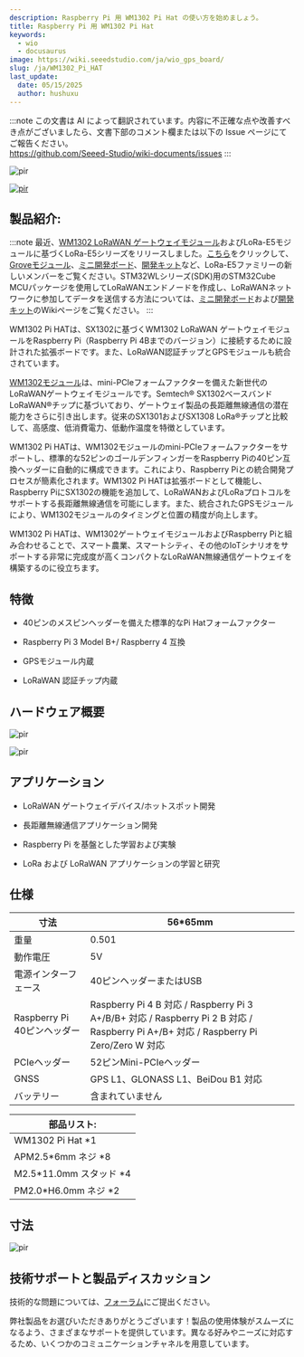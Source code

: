 ```yaml
---
description: Raspberry Pi 用 WM1302 Pi Hat の使い方を始めましょう。
title: Raspberry Pi 用 WM1302 Pi Hat
keywords:
  - wio 
  - docusaurus
image: https://wiki.seeedstudio.com/ja/wio_gps_board/
slug: /ja/WM1302_Pi_HAT
last_update:
  date: 05/15/2025
  author: hushuxu
---
```

:::note
この文書は AI によって翻訳されています。内容に不正確な点や改善すべき点がございましたら、文書下部のコメント欄または以下の Issue ページにてご報告ください。  
https://github.com/Seeed-Studio/wiki-documents/issues
:::

<!-- ![](https://media-cdn.seeedstudio.com/media/catalog/product/cache/9d0ce51a71ce6a79dfa2a98d65a0f0bd/w/m/wm1302_pihat_preview-16_1.png) -->
<p style={{textAlign: 'center'}}><img src="https://media-cdn.seeedstudio.com/media/catalog/product/cache/9d0ce51a71ce6a79dfa2a98d65a0f0bd/w/m/wm1302_pihat_preview-16_1.png" alt="pir" width={600} height="auto" /></p>

<!-- <p style="text-align:center"><a href="https://www.seeedstudio.com/WM1302-Pi-Hat-p-4897.html" target="_blank"><img src="https://files.seeedstudio.com/wiki/Seeed-WiKi/docs/images/get_one_now.png" border=0 /></a></p>  -->
[<p><img src="https://files.seeedstudio.com/wiki/common/Get_One_Now_Banner.png" alt="pir" width={600} height="auto" /></p>](https://www.seeedstudio.com/WM1302-Pi-Hat-p-4897.html) 
## 製品紹介:


:::note
        最近、[WM1302 LoRaWAN ゲートウェイモジュール](https://wiki.seeedstudio.com/ja/WM1302_module/)およびLoRa-E5モジュールに基づくLoRa-E5シリーズをリリースしました。[こちら](https://www.seeedstudio.com/lora-c-755.html?product_list_stock=3)をクリックして、[Groveモジュール](https://wiki.seeedstudio.com/ja/Grove_LoRa_E5_New_Version/)、[ミニ開発ボード](https://wiki.seeedstudio.com/ja/LoRa_E5_mini/)、[開発キット](https://wiki.seeedstudio.com/ja/LoRa_E5_Dev_Board/)など、LoRa-E5ファミリーの新しいメンバーをご覧ください。STM32WLシリーズ(SDK)用のSTM32Cube MCUパッケージを使用してLoRaWANエンドノードを作成し、LoRaWANネットワークに参加してデータを送信する方法については、[ミニ開発ボード](https://wiki.seeedstudio.com/ja/LoRa_E5_mini/)および[開発キット](https://wiki.seeedstudio.com/ja/LoRa_E5_Dev_Board/)のWikiページをご覧ください。
:::

WM1302 Pi HATは、SX1302に基づくWM1302 LoRaWAN ゲートウェイモジュールをRaspberry Pi（Raspberry Pi 4Bまでのバージョン）に接続するために設計された拡張ボードです。また、LoRaWAN認証チップとGPSモジュールも統合されています。

[WM1302モジュール](https://www.seeedstudio.com/WM1302-LoRaWAN-Gateway-Module-SPI-EU868-p-4889.html)は、mini-PCIeフォームファクターを備えた新世代のLoRaWANゲートウェイモジュールです。Semtech® SX1302ベースバンドLoRaWAN®チップに基づいており、ゲートウェイ製品の長距離無線通信の潜在能力をさらに引き出します。従来のSX1301およびSX1308 LoRa®チップと比較して、高感度、低消費電力、低動作温度を特徴としています。

WM1302 Pi HATは、WM1302モジュールのmini-PCIeフォームファクターをサポートし、標準的な52ピンのゴールデンフィンガーをRaspberry Piの40ピン互換ヘッダーに自動的に構成できます。これにより、Raspberry Piとの統合開発プロセスが簡素化されます。WM1302 Pi HATは拡張ボードとして機能し、Raspberry PiにSX1302の機能を追加して、LoRaWANおよびLoRaプロトコルをサポートする長距離無線通信を可能にします。また、統合されたGPSモジュールにより、WM1302モジュールのタイミングと位置の精度が向上します。

WM1302 Pi HATは、WM1302ゲートウェイモジュールおよびRaspberry Piと組み合わせることで、スマート農業、スマートシティ、その他のIoTシナリオをサポートする非常に完成度が高くコンパクトなLoRaWAN無線通信ゲートウェイを構築するのに役立ちます。

## 特徴

- 40ピンのメスピンヘッダーを備えた標準的なPi Hatフォームファクター

- Raspberry Pi 3 Model B+/ Raspberry 4 互換

- GPSモジュール内蔵

- LoRaWAN 認証チップ内蔵

## ハードウェア概要

<!-- ![](https://files.seeedstudio.com/products/113100022/5371617183671_.pic_hd.jpg) -->
<p style={{textAlign: 'center'}}><img src="https://files.seeedstudio.com/products/113100022/5371617183671_.pic_hd.jpg" alt="pir" width={600} height="auto" /></p>

<p style={{textAlign: 'center'}}><img src="https://files.seeedstudio.com/products/113100022/pi%20hat.png" alt="pir" width={600} height="auto" /></p>

## アプリケーション

- LoRaWAN ゲートウェイデバイス/ホットスポット開発

- 長距離無線通信アプリケーション開発

- Raspberry Pi を基盤とした学習および実験

- LoRa および LoRaWAN アプリケーションの学習と研究

## 仕様

<table class="tg">
<thead>
  <tr>
    <th>寸法</th>
    <th>56*65mm</th>
  </tr>
</thead>
<tbody>
  <tr>
    <td>重量</td>
    <td>0.501</td>
  </tr>
  <tr>
    <td>動作電圧</td>
    <td>5V</td>
  </tr>
  <tr>
    <td>電源インターフェース</td>
    <td>40ピンヘッダーまたはUSB</td>
  </tr>
  <tr>
    <td>Raspberry Pi 40ピンヘッダー</td>
    <td>Raspberry Pi 4 B 対応 / Raspberry Pi 3 A+/B/B+ 対応 / Raspberry Pi 2 B 対応 / Raspberry Pi A+/B+ 対応 / Raspberry Pi Zero/Zero W 対応</td>
  </tr>
  <tr>
    <td>PCIeヘッダー</td>
    <td>52ピンMini-PCIeヘッダー</td>
  </tr>
  <tr>
    <td>GNSS</td>
    <td>GPS L1、GLONASS L1、BeiDou B1 対応</td>
  </tr>
  <tr>
    <td>バッテリー</td>
    <td>含まれていません</td>
  </tr>
</tbody>
</table>

<table class="tg">
<thead>
  <tr><th class="tg-f2tp" colspan="2">部品リスト:</th></tr>
</thead>
<tbody>
  <tr>
    <td class="tg-uu1j" colspan="2">WM1302 Pi Hat *1</td>
  </tr>
  <tr>
    <td class="tg-uu1j" colspan="2">APM2.5*6mm ネジ *8</td>
  </tr>
  <tr>
    <td class="tg-uu1j" colspan="2">M2.5*11.0mm スタッド *4</td>
  </tr>
  <tr>
    <td class="tg-uu1j" colspan="2">PM2.0*H6.0mm ネジ *2</td>
  </tr>
</tbody>
</table>

## 寸法

<!-- ![](https://files.seeedstudio.com/products/113100022/WM1302%20PiHat_Size-17.png) -->
<p style={{textAlign: 'center'}}><img src="https://files.seeedstudio.com/products/113100022/WM1302%20PiHat_Size-17.png" alt="pir" width={600} height="auto" /></p>

## 技術サポートと製品ディスカッション

技術的な問題については、[フォーラム](http://forum.seeedstudio.com/)にご提出ください。

弊社製品をお選びいただきありがとうございます！製品の使用体験がスムーズになるよう、さまざまなサポートを提供しています。異なる好みやニーズに対応するため、いくつかのコミュニケーションチャネルを用意しています。

<div class="button_tech_support_container">
<a href="https://forum.seeedstudio.com/" class="button_forum"></a> 
<a href="https://www.seeedstudio.com/contacts" class="button_email"></a>
</div>

<div class="button_tech_support_container">
<a href="https://discord.gg/eWkprNDMU7" class="button_discord"></a> 
<a href="https://github.com/Seeed-Studio/wiki-documents/discussions/69" class="button_discussion"></a>
</div>